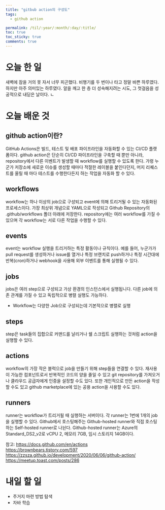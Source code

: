 ```yaml
---
title: "gitbub action의 구성도"
tags:
  - github action

permalink: /til/:year/:month/:day/:title/
toc: true
toc_sticky: true
comments: true
---
```


# 오늘 한 일
새벽에 잠을 거의 못 자서 너무 피곤했다. 비행기를 두 번이나 타고 정말 바쁜 하루였다.
하지만 아주 의미있는 하루였다.
알을 깨고 한 층 더 성숙해지려는 시도, 그 첫걸음을 성공적으로 내딛은 날이다.     ㄴ                                                                                                                                                                                                                                                                                                                                                                                                                                                                                                                                                                                                                                                                                                                                        

# 오늘 배운 것
## github action이란?
GitHub Actions은 빌드, 테스트 및 배포 파이프라인을 자동화할 수 있는 CI/CD 플랫폼이다.
github action은 단순히 CI/CD 파이프라인을 구축할 때 뿐만 아니라,
repository에서 다른 이벤트가 발생할 때 workflow를 실행할 수 있도록 한다.
가령 누군가 저장소에 새로운 이슈를 생성할 때마다 적절한 레이블을 붙인다던지,
머지 리퀘스트를 올릴 때 마다 테스트를 수행한다든지 하는 작업을 자동화 할 수 있다.

## workflows
workflow는 하나 이상의 job으로 구성되고 event에 의해 트리거될 수 있는 자동화된 프로세스이다.
가장 최상위 개념으로 YAML으로 작성되고 Github Repository의 .github/workflows 폴더 아래에 저장한다.
repository에는 여러 workflow를 가질 수 있으며 각 workflow는 서로 다른 작업을 수행할 수 있다.

## events
event는 workflow 실행을 트리거하는 특정 활동이나 규칙이다. 예를 들어,
누군가가 pull request를 생성하거나 issue를 열거나 특정 브랜치로 push하거나
특정 시간대에 반복(cron)하거나 webhook을 사용해 외부 이벤트를 통해 실행될 수 있다.

## jobs
jobs은 여러 step으로 구성되고 가상 환경의 인스턴스에서 실행됩니다. 다른 job에 의존 관계를 가질 수 있고
독립적으로 병렬 실행도 가능하다.
- Workflow는 다양한 Job으로 구성되는데 기본적으로 병렬로 실행

## steps
step은 task들의 집합으로 커맨드를 날리거나 쉘 스크립트 실행하는 것처럼 action을 실행할 수 있다.

## actions
workflow의 가장 작은 블럭으로 job을 만들기 위해 step들을 연결할 수 있다. 
재사용이 가능한 컴포넌트로서 반복적인 코드의 양을 줄일 수 있고 git repository를 가져오거나 
클라우드 공급자에게 인증을 설정할 수도 있다. 또한 개인적으로 만든 action을 작성할 수도 있고 
github marketplace에 있는 공용 action을 사용할 수도 있다.

## runners
runner는 workflow가 트리거될 때 실행하는 서버이다. 
각 runner는 1번에 1개의 job을 실행할 수 있다. 
Github에서 호스팅해주는 Github-hosted runner와 직접 호스팅하는 Self-hosted runner로 나뉜다. 
Github-hosted runner는 Azure의 Standard_DS2_v2로 vCPU 2, 메모리 7GB, 임시 스토리지 14GB이다.


참고: https://docs.github.com/en/actions
https://brownbears.tistory.com/597
https://zzsza.github.io/development/2020/06/06/github-action/
https://meetup.toast.com/posts/286


# 내일 할 일
- 주거지 마련 방법 탐색
- 자바 학습
